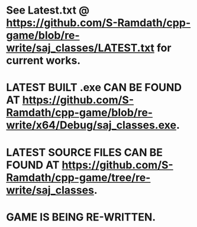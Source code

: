 # See Latest.txt @ https://github.com/S-Ramdath/cpp-game/blob/re-write/saj_classes/LATEST.txt for current works.
# LATEST BUILT .exe CAN BE FOUND AT https://github.com/S-Ramdath/cpp-game/blob/re-write/x64/Debug/saj_classes.exe.
# LATEST SOURCE FILES CAN BE FOUND AT https://github.com/S-Ramdath/cpp-game/tree/re-write/saj_classes.
# GAME IS BEING RE-WRITTEN.
